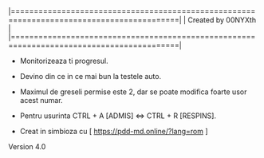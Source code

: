 |==========================================================================================|
|                                    Created by 00NYXth                                    |
|==========================================================================================|


- Monitorizeaza ti progresul.
- Devino din ce in ce mai bun la testele auto.
- Maximul de greseli permise este 2, dar se poate modifica foarte usor acest numar.
- Pentru usurinta CTRL + A [ADMIS] <=> CTRL + R [RESPINS].

- Creat in simbioza cu [ https://pdd-md.online/?lang=rom ]


Version 4.0              
